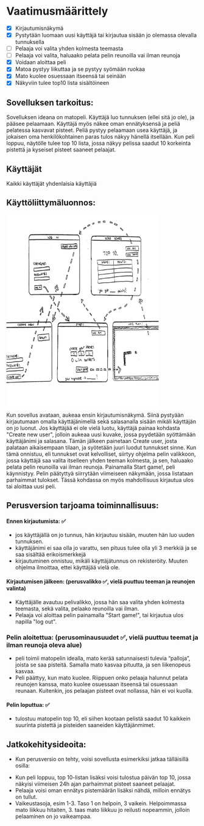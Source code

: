 # Vaatimusmäärittely

- [x] Kirjautumisnäkymä
- [x] Pystytään luomaan uusi käyttäjä tai kirjautua sisään jo olemassa olevalla tunnuksella
- [ ] Pelaaja voi valita yhden kolmesta teemasta
- [ ] Pelaaja voi valita, haluaako pelata pelin reunoilla vai ilman reunoja
- [x] Voidaan aloittaa peli
- [x] Matoa pystyy liikuttaa ja se pystyy syömään ruokaa
- [x] Mato kuolee osuessaan itseensä tai seinään
- [x] Näkyviin tulee top10 lista sisältöineen

## Sovelluksen tarkoitus:

Sovelluksen ideana on matopeli. Käyttäjä luo tunnuksen (ellei sitä jo ole), ja pääsee pelaamaan. Käyttäjä myös näkee oman ennätyksensä ja peliä pelatessa kasvavat pisteet. Peliä pystyy pelaamaan usea käyttäjä, ja jokaisen oma henkilökohtainen paras tulos näkyy hänellä itsellään. Kun peli loppuu, näytölle tulee top 10 lista, jossa näkyy pelissa saadut 10 korkeinta pistettä ja kyseiset pisteet saaneet pelaajat.

## Käyttäjät

Kaikki käyttäjät yhdenlaisia käyttäjiä

## Käyttöliittymäluonnos:

 <img src="https://github.com/johannaval/ot-harjoitustyo/blob/master/dokumentaatio/kuvat/IMG_0186.jpeg" width="400" height="500">
 
Kun sovellus avataan, aukeaa ensin kirjautumisnäkymä. Siinä pystyään kirjautumaan omalla käyttäjänimellä sekä salasanalla sisään mikäli käyttäjän on jo luonut. Jos käyttäjää ei ole vielä luotu, käyttäjä painaa kohdasta "Create new user", jolloin aukeaa uusi kuvake, jossa pyydetään syöttämään käyttäjänimi ja salasana. Tämän jälkeen painetaan Create user, josta palataan aikaisempaan tilaan, ja syötetään juuri luodut tunnukset sinne. Kun tämä onnistuu, eli tunnukset ovat kelvolliset, siirtyy ohjelma pelin valikkoon, jossa käyttäjä saa valita itselleen yhden teeman kolmesta, ja sen, haluaako pelata pelin reunoilla vai ilman reunoja. Painamalla Start game!, peli käynnistyy. Pelin päätyttyä siirrytään viimeiseen näkymään, jossa listataan parhaimmat tulokset. Tässä kohdassa on myös mahdollisuus kirjautua ulos tai aloittaa uusi peli.



## Perusversion tarjoama toiminnallisuus:


#### Ennen kirjautumista: :white_check_mark:
* jos käyttäjällä on jo tunnus, hän kirjautuu sisään, muuten hän  luo uuden tunnuksen.
* käyttäjänimi ei saa olla jo varattu, sen pituus tulee olla yli 3 merkkiä ja se saa sisältää erikoismerkkejä
* kirjautuminen onnistuu, mikäli käyttäjätunnus on rekisteröity. Muuten ohjelma ilmoittaa, ettei käyttäjää vielä ole.


#### Kirjautumisen jälkeen: (perusvalikko :white_check_mark:, vielä puuttuu teeman ja reunojen valinta)
* Käyttäjälle avautuu pelivalikko, jossa hän saa valita yhden kolmesta teemasta, sekä valita, pelaako reunoilla vai ilman.
* Pelaaja voi aloittaa pelin painamalla "Start game!", tai kirjautua ulos napilla "log out".


### Pelin aloitettua: (perusominausuudet :white_check_mark:, vielä puuttuu teemat ja ilman reunoja oleva alue)
* peli toimii matopelin idealla, mato kerää satunnaisesti tulevia “palloja”, joista se saa pisteitä. Samalla mato kasvaa pituutta, ja sen liikenopeus kasvaa. 
* Peli päättyy, kun mato kuolee. Riippuen onko pelaaja halunnut pelata reunojen kanssa, mato kuolee osuessaan itseensä tai osuessaan reunaan. Kuitenkin, jos pelaajan pisteet ovat nollassa, hän ei voi kuolla.



#### Pelin loputtua: :white_check_mark:
* tulostuu matopelin top 10, eli siihen kootaan pelistä saadut 10 kaikkein suurinta pistettä ja pisteiden saaneiden käyttäjänmimet. 


## Jatkokehitysideoita:

- Kun perusversio on tehty, voisi sovellusta esimerkiksi jatkaa tälläisillä osilla:

* Kun peli loppuu, top 10-listan lisäksi voisi tulostua päivän top 10, jossa näkyisi viimeisen 24h ajan parhaimmat pisteet saaneet pelaajat.
* Pelaaja voisi oman ennätys pistemäärän lisäksi nähdä, milloin ennätys on tullut.
* Vaikeustasoja, esim 1-3. Taso 1 on helpoin, 3 vaikein. Helpoimmassa mato liikkuu hitaiten, 3. taas mato liikkuu jo reilusti nopeammin, jolloin pelaaminen on jo vaikeampaa.

